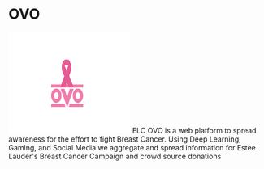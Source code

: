 # OVO
<img src="static/img/ovo.png" height="200" width="240">
ELC OVO is a web platform to spread awareness for the effort to fight Breast Cancer. Using Deep Learning, Gaming, and Social Media we aggregate and spread information for Estee Lauder's Breast Cancer Campaign and crowd source donations
